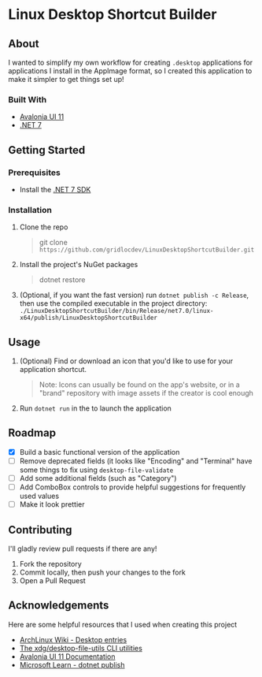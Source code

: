# Linux Desktop Shortcut Builder

## About

I wanted to simplify my own workflow for creating `.desktop` applications for applications I install in the AppImage format, so I created this application to make it simpler to get things set up!

### Built With

- [Avalonia UI 11](https://www.avaloniaui.net/)
- [.NET 7](https://dotnet.microsoft.com/en-us/download/dotnet/7.0)

## Getting Started

### Prerequisites

- Install the [.NET 7 SDK](https://dotnet.microsoft.com/en-us/download/dotnet/7.0)

### Installation

1. Clone the repo
   > git clone `https://github.com/gridlocdev/LinuxDesktopShortcutBuilder.git`

2. Install the project's NuGet packages
   > dotnet restore

3. (Optional, if you want the fast version) run `dotnet publish -c Release`, then use the compiled executable in the project directory: `./LinuxDesktopShortcutBuilder/bin/Release/net7.0/linux-x64/publish/LinuxDesktopShortcutBuilder`

## Usage

1. (Optional) Find or download an icon that you'd like to use for your application shortcut.
   > Note: Icons can usually be found on the app's website, or in a "brand" repository with image assets if the creator is cool enough
  
2. Run `dotnet run` in the to launch the application

## Roadmap

- [x] Build a basic functional version of the application
- [ ] Remove deprecated fields (it looks like "Encoding" and "Terminal" have some things to fix using `desktop-file-validate`
- [ ] Add some additional fields (such as "Category")
- [ ] Add ComboBox controls to provide helpful suggestions for frequently used values
- [ ] Make it look prettier

## Contributing

I'll gladly review pull requests if there are any!

1. Fork the repository
2. Commit locally, then push your changes to the fork
3. Open a Pull Request

## Acknowledgements

Here are some helpful resources that I used when creating this project

- [ArchLinux Wiki - Desktop entries](https://wiki.archlinux.org/title/desktop_entries)
- [The xdg/desktop-file-utils CLI utilities](https://www.freedesktop.org/wiki/Software/desktop-file-utils/)
- [Avalonia UI 11 Documentation](https://docs.avaloniaui.net/docs/next/welcome)
- [Microsoft Learn - dotnet publish](https://learn.microsoft.com/en-us/dotnet/core/tools/dotnet-publish)
